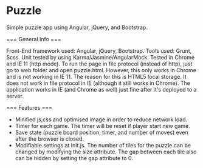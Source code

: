 # Puzzle
Simple puzzle app using Angular, jQuery, and Bootstrap.

=== General Info ===

Front-End framework used: Angular, jQuery, Bootstrap.
Tools used: Grunt, Scss.
Unit tested by using Karma/Jasmine/AngularMock.
Tested in Chrome and IE 11 (http mode).
To run the page in file protocol (instead of http), just go to web folder and open puzzle.html. However, this only works in Chrome and is not working in IE 11. The reason for this is HTML5 local storage. It does not work in file protocol in IE (although it still works in Chrome). The application works in IE (and Chrome as well) just fine after it's deployed to a server.

=== Features ===

- Minified js,css and optimised image in order to reduce network load.
- Timer for each game. The timer will be reset if player start new game.
- Save state (puzzle board position, timer, and number of moves) even after the browser is closed.
- Modifiable settings at Init.js. The number of tiles for the puzzle can be changed by modifying the size attribute. The gap between each tile also can be hidden by setting the gap attribute to 0.